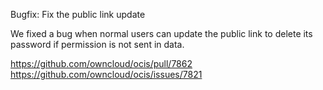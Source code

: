 Bugfix: Fix the public link update

We fixed a bug when normal users can update the public link to delete its password if permission is not sent in data.

https://github.com/owncloud/ocis/pull/7862
https://github.com/owncloud/ocis/issues/7821
